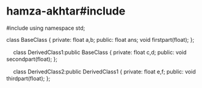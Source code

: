 # hamza-akhtar#include<iostream>
#include<cmath>
using namespace std;

class BaseClass
{
private:
	float a,b;
public:
	float ans;
	void firstpart(float);
};

　
class DerivedClass1:public BaseClass
{
private:
	float c,d;
public:
	void secondpart(float);
};

　
class DerivedClass2:public DerivedClass1
{
private:
	float e,f;
public:
	void thirdpart(float);
};
